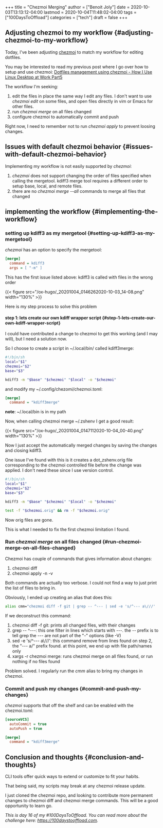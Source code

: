 +++
title = "Chezmoi Merging"
author = ["Benoit Joly"]
date = 2020-10-03T13:13:12-04:00
lastmod = 2020-10-04T11:48:02-04:00
tags = ["100DaysToOffload"]
categories = ["tech"]
draft = false
+++

## Adjusting chezmoi to my workflow {#adjusting-chezmoi-to-my-workflow}

Today, I've been adjusting [chezmoi](https://chezmoi.io) to match my workflow for editing dotfiles.

You may be interested to read my previous post where I go over how to setup and use chezmoi: [Dotfiles management using chezmoi - How I Use Linux Desktop at Work Part5](https://blog.benoitj.ca/2020-06-15-how-i-use-linux-desktop-at-work-part5-dotfiles/)

The workflow I'm seeking:

1.  edit the files in place the same way I edit any files. I don't want to use _chezmoi edit_ on some files, and open files directly in vim or Emacs for other files.
2.  run _chezmoi merge_ on all files changed
3.  configure chezmoi to automatically commit and push

Right now, I need to remember not to run _chezmoi apply_ to prevent loosing changes.


## Issues with default chezmoi behavior {#issues-with-default-chezmoi-behavior}

Implementing my workflow is not easily supported by _chezmoi_:

1.  _chezmoi_ does not support changing the order of files specified when calling the mergetool. kdiff3 merge tool requires a different order to setup base, local, and remote files.
2.  there are no _chezmoi merge --all_ commands to merge all files that changed


## implementing the workflow {#implementing-the-workflow}


### setting up kdiff3 as my mergetool {#setting-up-kdiff3-as-my-mergetool}

_chezmoi_ has an option to specify the mergetool:

```ini
[merge]
  command = kdiff3
  args = [ "-m" ]
```

This has the first issue listed above: kdiff3 is called with files in the wrong order

{{< figure src="/ox-hugo/_20201004_0146262020-10-03_14-08.png" width="130%" >}}

Here is my step process to solve this problem


#### step 1: lets create our own kdiff wrapper script {#step-1-lets-create-our-own-kdiff-wrapper-script}

I could have contributed a change to chezmoi to get this working (and I may will), but I need a solution now.

So I choose to create a script in ~/.local/bin/ called kdiff3merge:

```bash
#!/bin/sh
local="$1"
chezmoi="$2"
base="$3"

kdiff3 -m "$base" "$chezmoi" "$local" -o "$chezmoi"
```

and modify my ~/.config/chezomi/chezmoi.toml:

```ini
[merge]
  command = "kdiff3merge"
```

**note**: ~/.local/bin is in my path

Now, when calling chezmoi merge ~/.zshenv I get a good result:

{{< figure src="/ox-hugo/_20201004_0147112020-10-04_00-40.png" width="130%" >}}

Now I just accept the automatically merged changes by saving the changes and closing kdiff3.

One issue I've found with this is it creates a dot\_zshenv.orig file corresponding to the chezmoi controlled file before the change was applied. I don't need these since I use version control.

```bash
#!/bin/sh
local="$1"
chezmoi="$2"
base="$3"

kdiff3 -m "$base" "$chezmoi" "$local" -o "$chezmoi"

test -f "$chezmoi.orig" && rm -f "$chezmoi.orig"
```

Now orig files are gone.

This is what I needed to fix the first chezmoi limitation I found.


### Run _chezmoi merge_ on all files changed {#run-chezmoi-merge-on-all-files-changed}

Chezmoi has couple of commands that gives information about changes:

1.  chezmoi diff
2.  chezmoi apply -n -v

Both commands are actually too verbose. I could not find a way to just print the list of files to bring in.

Obviously, I ended up creating an alias that does this:

```bash
alias cmm="chezmoi diff -f git | grep -- ^--- | sed -e 's/^--- a\///' | xargs -r chezmoi merge"
```

If we deconstruct this command:

1.  chezmoi diff -f git: prints all changed files, with their changes
2.  grep -- ^---: this one filter in lines which starts with _---_. the -- prefix is to tell grep the --- are not part of the "-" options (like -V)
3.  sed -e 's/^--- a\\///': this command remove from lines found on step 2, the "--- a/" prefix found. at this point, we end up with file path/names only
4.  xargs -r chezmoi merge: runs chezmoi merge on all files found, or run nothing if no files found

Problem solved. I regularly run the _cmm_ alias to bring my changes in chezmoi.


### Commit and push my changes {#commit-and-push-my-changes}

_chezmoi_ supports that off the shelf and can be enabled with the chezmoi.toml:

```ini
[sourceVCS]
  autoCommit = true
  autoPush = true

[merge]
  command = "kdiff3merge"

```


## Conclusion and thoughts {#conclusion-and-thoughts}

CLI tools offer quick ways to extend or customize to fit your habits.

That being said, my scripts may break at any chezmoi release update.

I just cloned the chezmoi repo, and looking to contribute more permanent changes to chezmoi diff and chezmoi merge commands. This will be a good opportunity to learn go.

_This is day 16 of my #100DaysToOffload. You can read more about the challenge here: <https://100daystooffload.com>._

<!--more-->
